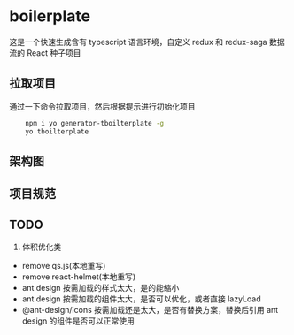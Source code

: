 # boilerplate

这是一个快速生成含有 typescript 语言环境，自定义 redux 和 redux-saga 数据流的 React 种子项目

## 拉取项目

通过一下命令拉取项目，然后根据提示进行初始化项目

```bash
    npm i yo generator-tboilterplate -g
    yo tboilterplate
```

## 架构图

## 项目规范

## TODO

1. 体积优化类

- remove qs.js(本地重写)
- remove react-helmet(本地重写)
- ant design 按需加载的样式太大，是的能缩小
- ant design 按需加载的组件太大，是否可以优化，或者直接 lazyLoad
- @ant-design/icons 按需加载还是太大，是否有替换方案，替换后引用 ant design 的组件是否可以正常使用
